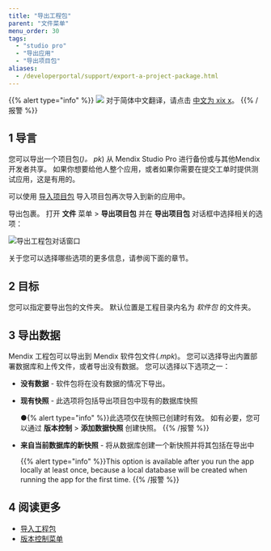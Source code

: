 ```yaml
---
title: "导出工程包"
parent: "文件菜单"
menu_order: 30
tags:
  - "studio pro"
  - "导出应用"
  - "导出项目包"
aliases:
  - /developerportal/support/export-a-project-package.html
---
```


{{% alert type="info" %}}
<img src="attachments/chinese-translation/china.png" style="display: inline-block; margin: 0" /> 对于简体中文翻译，请点击 [中文为 xix x](https://cdn.mendix.tencent-cloud.com/documentation/refguide8/export-project-package-dialog.pdf)。
{{% /报警 %}}

## 1 导言
您可以导出一个项目包(*)。 pk*) 从 Mendix Studio Pro 进行备份或与其他Mendix 开发者共享。 如果你想要给他人整个应用，或者如果你需要在提交工单时提供测试应用，这是有用的。

可以使用 [导入项目包](import-project-package-dialog) 导入项目包再次导入到新的应用中。

导出包裹。 打开 **文件** 菜单 > **导出项目包** 并在 **导出项目包** 对话框中选择相关的选项：

![导出工程包对话窗口](attachments/file-menu/export-project-package.png)

 关于您可以选择哪些选项的更多信息，请参阅下面的章节。

## 2 目标

您可以指定要导出包的文件夹。 默认位置是工程目录内名为 *软件包* 的文件夹。

## 3 导出数据

Mendix 工程包可以导出到 Mendix 软件包文件(*.mpk*)。  您可以选择导出内置部署数据库和上传文件，或者导出没有数据。 您可以选择以下选项之一：

* **没有数据** - 软件包将在没有数据的情况下导出。

* **现有快照** - 此选项将包括导出项目包中现有的数据库快照

    ●{% alert type="info" %}}此选项仅在快照已创建时有效。 如有必要，您可以通过 **版本控制** > **添加数据快照** 创建快照。
    {{% /报警 %}}

* **来自当前数据库的新快照** - 将从数据库创建一个新快照并将其包括在导出中

    {{% alert type="info" %}}This option is available after you run the app locally at least once, because a local database will be created when running the app for the first time.
    {{% /报警 %}}

## 4 阅读更多

* [导入工程包](import-project-package-dialog)
* [版本控制菜单](版本控制-菜单)
